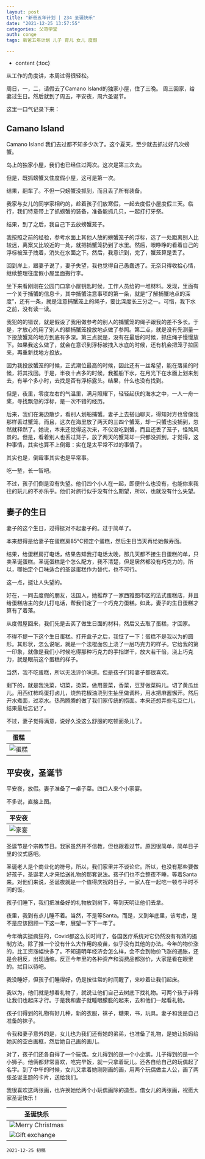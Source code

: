 ```yaml
---
layout: post
title: "新爸五年计划 | 234 圣诞快乐"
date: "2021-12-25 13:57:55"
categories: 父范学堂
auth: conge
tags: 新爸五年计划 儿子 育儿 女儿 度假

---
```

* content
{:toc}

从工作的角度讲，本周过得很轻松。

周日，一，二，请假去了Camano Island的独家小屋，住了三晚。 周三回家，给妻过生日。然后就到了周五，平安夜，周六圣诞节。

这里一口气记录下来：





## Camano Island

Camano Island 我们去过都不知多少次了。这个夏天，至少就去抓过好几次螃蟹。

岛上的独家小屋，我们也已经住过两次。这次是第三次去。

但是，既抓螃蟹又住度假小屋，这可是第一次。

结果，翻车了。不但一只螃蟹没抓到，而且丢了所有装备。

我家与女儿的同学家相约的，趁着孩子们放寒假，一起去度假小屋度假三天。临行，我们特意带上了抓螃蟹的装备，准备能抓几只，一起打打牙祭。

结果，到了之后，我自己下去放螃蟹笼子。

我按照之前的经验，参考水面上其他人放的螃蟹笼子的浮标，选了一处距离别人比较远，离案又比较近的一处，就把捕蟹笼扔到了水里。然后，眼睁睁的看着自己的浮标被笼子拽着，消失在水面之下。然后，我意识到，完了，蟹笼算是丢了。

回到岸上，跟妻子说了，妻子失望，我也觉得自己愚蠢透了。无奈只得收拾心情，继续整理往度假小屋里面搬行李。

坐下来看刚刚在公园门口拿小屋钥匙时候，工作人员给的一堆材料。发现，里面有一个关于捕蟹的信息卡，其中捕蟹注意事项的第一条，就是“了解捕蟹地点的深度”，还有一条，就是注意捕蟹笼上的绳子，要比深度长三分之一。可惜，我下水之前，没有读一读。

我犯的的错误，就是假设了我用做参考的别人的捕蟹笼的绳子跟我的差不多长。于是，才放心的用了别人的额捕蟹笼投放地点做了参照。第二点，就是没有先测量一下投放蟹笼的地方到底有多深。第三点就是，没有在最后的时候，抓住绳子慢慢放下。如果我这么做了，就会在意识到浮标被拽入水底的时候，还有机会把笼子拉回来，再重新找地方投放。

因为我投放蟹笼的时候，正式潮位最高的时候，因此还有一丝希望，能在落巢的时候，将其找回。于是，半夜十点多的时候，我推船下水，在月光下在水面上划来划去，有半个多小时，去找是否有浮标露头。结果，什么也没有找到。

但是，夜里，零度左右的气温里，满月照耀下，轻轻起伏的海水之中，一人一舟一桨，寻找飘忽的浮标，是一次不错的经历。

后来，我们在海边散步，看别人划船捕蟹。妻子上去搭讪聊天，得知对方也曾像我那样丢过蟹笼，而且，这次在海里放了两天的三四个蟹笼，却一只蟹也没捕到，忽然就释然了。她说，本来还觉得这次来，不仅没吃到蟹，而且还丢了笼子，怪煞风景的。但是，看着别人也丢过笼子，放了两天的蟹笼却一只都没抓到，才觉得，这种事情，其实也算不上倒霉：实在是太平常不过的事情了。

其实也是，倒霉事其实也是平常事。

吃一堑，长一智吧。

不过，孩子们倒是没有失望。他们四个小人在一起，即便什么也没有，也能你来我往的玩儿的不亦乐乎。他们对旅行似乎没有什么期望，所以，也就没有什么失望。

## 妻子的生日

妻子的这个生日，过得挺对不起妻子的。过于简单了。

本来想得是给妻子在蛋糕房85°C预定个蛋糕，然后生日当天再给她做寿面。

结果，给蛋糕房打电话，结果告知我打电话太晚，那几天都不接生日蛋糕的单，只卖圣诞蛋糕。圣诞蛋糕是个怎么配方，我不清楚，但是居然都没有巧克力的，所以，哪怕定个口味适合的圣诞蛋糕作为替代，也不可行。

这一点，挺让人失望的。

好在，一同去度假的朋友，法国人，她推荐了一家西雅图市区的法式蛋糕店，并且给蛋糕店主的女儿打电话，帮我们定了一个巧克力蛋糕。如此，妻子的生日蛋糕才算有了着落。

从度假屋回来，我们先是去买了做生日面的材料，然后又去取了蛋糕，才回家。

不得不提一下这个生日蛋糕。打开盒子之后，我怔了一下：蛋糕不是我以为的圆形。其形状，怎么说呢，就是一个法棍面包上浇了一层巧克力的样子。它给我的第一印象，就像是我们小时候吃得那种巧克力的手指饼干，放大若干倍，浇上巧克力，就是眼前这个蛋糕的样子。

当然，我不吃蛋糕，所以无法评价味道。但是孩子们和妻子都很喜欢。

剩下的，就是我洗菜，切菜，烫菜，做用菠菜，香菜，豆芽做菜码儿。切了黄瓜丝儿。用西红柿鸡蛋打卤儿，烧热花椒油浇到生抽里做调料，用水把麻酱懈开。然后开水煮面，过凉水。热热腾腾的做了我们家传统的捞面。本来还想弄些毛豆仁儿，结果最后忘记了。

不过，妻子觉得满意，说好久没这么舒服的吃顿面条儿了。


|蛋糕|
|----|
| ![蛋糕](/assets/images/父范学堂/20211222_cake.jpg)|

## 平安夜，圣诞节

平安夜，放假。妻子准备了一桌子菜。四口人来个小家宴。

不多说，直接上图。

|平安夜|
|----|
| ![家宴](/assets/images/父范学堂/20211224_food.jpg)|

圣诞节是个宗教节日。我家虽然并不信教，但也跟着过节。原因很简单，简单日子里的仪式感吧。

圣诞老人是个商业化的符号，所以，我们家里并不谈论它。所以，也没有那些要做好孩子，圣诞老人才来给送礼物的那套说法。孩子们也不会整夜不睡，等着Santa来。对他们来说，圣诞夜就是一个值得庆祝的日子，一家人在一起吃一顿与平时不同的饭。

孩子们睡下，我们把准备好的礼物放到树下，等到天明让他们去拿。

夜里，我到有点儿睡不着。当然，不是等Santa。而是，又到年底里，该考虑，是不是应该回顾一下这一年，展望一下下一年了。

今年确实挺疯狂的，Covid都这么长时间了，各国医疗系统对它仍然没有有效的遏制方法。除了推一个没有什么大作用的疫苗，似乎没有其他的办法。今年的物价涨的，比工资涨幅快多了。不知道明年经济会怎么样，会不会到物价飞涨的通胀，还是会相反，出现通缩。反正今年里的各种资产和消费品都涨价，大家是看在眼里的。拭目以待吧。

我没睡好，但孩子们睡得好，仍是按往常的时间醒了，来吵着让我们起床。

我以为，他们就是想看礼物了，就说让他们自己去树底下找礼物。可两个孩子非得让我们也起床才行。于是我和妻子就睡眼朦胧的起来，去和他们一起看礼物。

孩子们得到的礼物有好几种，新的衣服，袜子，糖果，书，玩具。妻子和我是自己准备的袜子。

令我和妻子意外的是，女儿也为我们还有她的弟弟，也准备了礼物，是她让妈妈给她买的空白画框，然后她自己画的画儿。

对了，孩子们还各自得了一个玩偶。女儿得到的是一个小企鹅，儿子得到的是一个小狮子。他俩都非常喜欢，吃完早饭，就一只拿着玩儿。还各自给自己的玩偶起了名字。到了中午的时候，女儿又拿着她刚刚画的画，用两个玩偶做主人公，画了两张圣诞主题的卡片，送给我们。

我很喜欢这两张画，也许换她给两个小玩偶画除的造型。借女儿的两张画，祝愿大家圣诞快乐！


|圣诞快乐|
|----|
| ![Merry Christmas](/assets/images/父范学堂/20211225_drawing-by-daughter_01.jpg)|
| ![Gift exchange](/assets/images/父范学堂/20211225_drawing-by-daughter_02.jpg)|





```
2021-12-25 初稿
```
